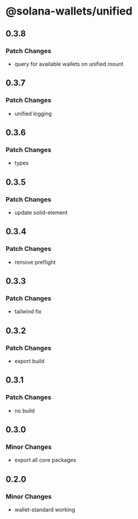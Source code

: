# @solana-wallets/unified

## 0.3.8

### Patch Changes

- query for available wallets on unified mount

## 0.3.7

### Patch Changes

- unified logging

## 0.3.6

### Patch Changes

- types

## 0.3.5

### Patch Changes

- update solid-element

## 0.3.4

### Patch Changes

- remove preflight

## 0.3.3

### Patch Changes

- tailwind fix

## 0.3.2

### Patch Changes

- export build

## 0.3.1

### Patch Changes

- no build

## 0.3.0

### Minor Changes

- export all core packages

## 0.2.0

### Minor Changes

- wallet-standard working
